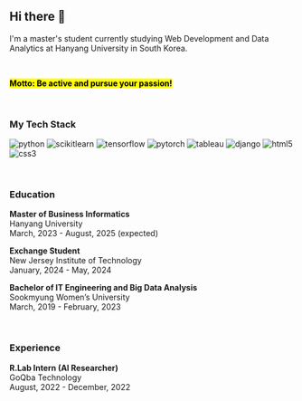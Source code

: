 <!--
**inhooinu/inhooinu** is a ✨ _special_ ✨ repository because its `README.md` (this file) appears on your GitHub profile.

Here are some ideas to get you started:

- 🔭 I’m currently working on ...
- 🌱 I’m currently learning ...
- 👯 I’m looking to collaborate on ...
- 🤔 I’m looking for help with ...
- 💬 Ask me about ...
- 📫 How to reach me: ...
- 😄 Pronouns: ...
- ⚡ Fun fact: ...
-->

<h2>Hi there 👋</h2>
<p>I'm a master's student currently studying Web Development and Data Analytics at Hanyang University in South Korea.</p><br/>
<p><mark><b>Motto: Be active and pursue your passion!</b></mark></p><br/>

<h3>My Tech Stack</h3>
<p><span>
  <img alt="python" src ="https://img.shields.io/badge/python-3776AB.svg?&style=flat-square&logo=python&logoColor=white"/>
  <img alt="scikitlearn" src ="https://img.shields.io/badge/scikitlearn-F7931E.svg?&style=flat-square&logo=scikitlearn&logoColor=white"/>
  <img alt="tensorflow" src ="https://img.shields.io/badge/tensorflow-FF6F00.svg?&style=flat-square&logo=tensorflow&logoColor=white"/>
  <img alt="pytorch" src ="https://img.shields.io/badge/pytorch-EE4C2C.svg?&style=flat-square&logo=pytorch&logoColor=white"/>
  <img alt="tableau" src ="https://img.shields.io/badge/tableau-E97627.svg?&style=flat-square&logo=tableau&logoColor=white"/>
  <img alt="django" src ="https://img.shields.io/badge/django-092E20.svg?&style=flat-square&logo=django&logoColor=white"/>
  <img alt="html5" src ="https://img.shields.io/badge/html5-E34F26.svg?&style=flat-square&logo=html5&logoColor=white"/>
  <img alt="css3" src ="https://img.shields.io/badge/css3-1572B6.svg?&style=flat-square&logo=css3&logoColor=white"/>
</span></p><br/>

<h3>Education</h3>
<p><b>Master of Business Informatics</b><br/>
  Hanyang University<br/>
  March, 2023 - August, 2025 (expected)
</p>
<p><b>Exchange Student</b><br/>
  New Jersey Institute of Technology<br/>
  January, 2024 - May, 2024
</p>
<p><b>Bachelor of IT Engineering and Big Data Analysis</b><br/>
  Sookmyung Women’s University<br/>
  March, 2019 - February, 2023
</p><br/>

<h3>Experience</h3>
<p><b>R.Lab Intern (AI Researcher)</b><br/>
  GoQba Technology<br/>
  August, 2022 - December, 2022
</p><br/>
